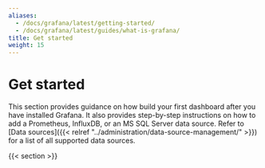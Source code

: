 ```yaml
---
aliases:
  - /docs/grafana/latest/getting-started/
  - /docs/grafana/latest/guides/what-is-grafana/
title: Get started
weight: 15
---
```


# Get started

This section provides guidance on how build your first dashboard after you have installed Grafana. It also provides step-by-step instructions on how to add a Prometheus, InfluxDB, or an MS SQL Server data source. Refer to [Data sources]({{< relref "../administration/data-source-management/" >}}) for a list of all supported data sources.

{{< section >}}
